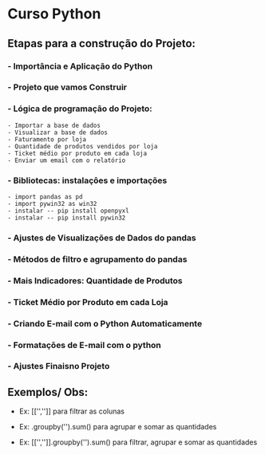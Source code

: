 # Curso Python

## Etapas para a construção do Projeto:
### - Importância e Aplicação do Python

### - Projeto que vamos Construir

### - Lógica de programação do Projeto:
    - Importar a base de dados
    - Visualizar a base de dados
    - Faturamento por loja
    - Quantidade de produtos vendidos por loja
    - Ticket médio por produto em cada loja
    - Enviar um email com o relatório


### - Bibliotecas: instalaçôes e importações
    - import pandas as pd
    - import pywin32 as win32
    - instalar -- pip install openpyxl
    - instalar -- pip install pywin32

### - Ajustes de Visualizações de Dados do pandas

### - Métodos de filtro e agrupamento do pandas

### - Mais Indicadores: Quantidade de Produtos

### - Ticket Médio por Produto em cada Loja

### - Criando E-mail com o Python Automaticamente

### - Formatações de E-mail com o python

### - Ajustes Finaisno Projeto

## Exemplos/ Obs:
- Ex: [['','']] para filtrar as colunas

- Ex: .groupby('').sum() para agrupar e somar as quantidades

- Ex: [['','']].groupby('').sum() para filtrar, agrupar e somar as quantidades
